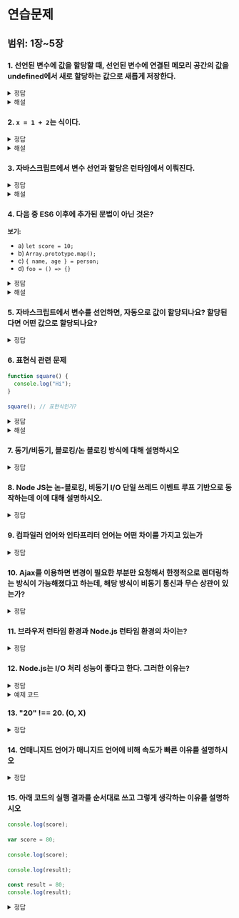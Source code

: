 # 연습문제

## 범위: 1장~5장

### 1. 선언된 변수에 값을 할당할 때, 선언된 변수에 연결된 메모리 공간의 값을 undefined에서 새로 할당하는 값으로 새롭게 저장한다.

<details>
<summary>정답</summary>
X
</details>

<details>
<summary>해설</summary>
평가된 값은 임의 메모리에 저장되고, 할당은 이 새로운 임의 메모리 주소를 저장하는 것이기 때문이다.
</details>

### 2. `x = 1 + 2`는 식이다.

<details>
<summary>정답</summary>
O
</details>

<details>
<summary>해설</summary>
`x = 1 + 2`는 문이자 식이다. 값으로 평가되기 때문이다.

```javascript
let x;
console.log(2 + (x = 1 + 2)); // 5
```

</details>

### 3. 자바스크립트에서 변수 선언과 할당은 런타임에서 이뤄진다.

<details>
<summary>정답</summary>
X
</details>

<details>
<summary>해설</summary>
선언은 런타임 전에, 할당은 런타임에서 수행된다.
</details>

### 4. 다음 중 ES6 이후에 추가된 문법이 아닌 것은?

**보기:**

- a) `let score = 10;`
- b) `Array.prototype.map();`
- c) `{ name, age } = person;`
- d) `foo = () => {}`

<details>
<summary>정답</summary>
b
</details>

<details>
<summary>해설</summary>
forEach, map, filter, reduce와 같은 배열 조작기능은 ES5에서 추가된 문법이다.
</details>

### 5. 자바스크립트에서 변수를 선언하면, 자동으로 값이 할당되나요? 할당된다면 어떤 값으로 할당되나요?

<details>
<summary>정답</summary>

`undefined` 로 할당됩니다.

</details>

### 6. 표현식 관련 문제

```javascript
function square() {
  console.log("Hi");
}

square(); // 표현식인가?
```

<details>
<summary>정답</summary>

`undefined`를 반환하는 표현식입니다.

</details>

<details>
<summary>해설</summary>
표현식이란 값으로 평가될 수 있는 문을 의미하며, 위 예시에서 `square()` 호출은 `undefined`를 반환하는 표현식입니다.
</details>

### 7. 동기/비동기, 블로킹/논 블로킹 방식에 대해 설명하시오

<details>
<summary>정답</summary>
동기와 블로킹. 비동기와 논 블로킹은 유사한 개념으로 느껴지지만, 관점의 차이가 있다.
동기/비동기는 순차적인 작업을 보장할 것인지, 결과를 기다리는 주체가 누구인가에 대한 관점이고, 블로킹/논-블로킹은 현재 작업이 멈추게 되는가에 대한 관점이다.

`동기/비동기`

- 순차적인 작업을 보장할 것인지에 대한 관점
- 요청하는 측에서 작업 완료 여부를 체크하는 방식에 따라 동기/비동기가 나뉨
- `비동기`
  - Caller가 Callee의 작업 완료 여부를 신경쓰지 않음
  - Callee의 작업은 별도의 Thread로 빼서 실행하며 완료되면 호출한 함수에게 알려줌
- `동기`
  - Caller가 Callee의 작업 완료를 기다림 (블로킹)
  - Caller가 Callee의 작업 완료를 주기적으로 물어봄 (논-블로킹)

`블로킹/논-블로킹`

- Caller의 현재 작업이 멈추게 되는가에 대한 관점
- `블로킹`
  - Callee가 바로 리턴하여, 제어권을 바로 Caller에게 돌려줌
- `논-블로킹`
  - Callee가 자신의 작업을 완료할 때 까지 리턴하지 않음
  - Callee가 작업을 하는 동안, Caller의 작업은 멈춤

`REF`

- https://steady-coding.tistory.com/5313333
</details>

### 8. Node JS는 논-블로킹, 비동기 I/O 단일 쓰레드 이벤트 루프 기반으로 동작하는데 이에 대해 설명하시오.

<details>
<summary>정답</summary>
Node.js는 작업을 백그라운드 쓰레드(또는 OS의 작업 처리 메커니즘)에 위임하고, 해당 작업이 완료될 때까지 기다리지 않고 다른 작업을 계속 처리한다.

`Node JS의 특징`

1. Single Thread (Main Thread)
2. Non Blocking I/O

   ![NodeJS 아키텍쳐](./images/lujae-image-4.png)

`libuv`

비동기 I/O를 지원하는 C언어 Libray로, 커널의 비동기 API를 사용할 수 없는 작업을 비동기화 하기 위해 별도의 Thead Pool을 가지고, Evnet Loop와 Event Queue를 관리한다.

![libuv](./images/lujae-image-3.png)

- `Thread Pool`

  libuv는 전달된 비동기 요청을 커널에게 전달하는데, 이때 커널이 처리할 수 없는 작업이면 libuv가 Thread Pool에 있는 Thread에게 작업을 할당함

  > NodeJS는 I/O 작업을 메인 쓰레드가 아닌 백그라운드 쓰레드에 위임함으로써, 싱글 쓰레드로 Non-Blocking I/O를 지원.

- `Event Loop`

  - 이벤트 루프는 Node.js가 여러 비동기 작업을 관리하기 위한 구현체.
  - Event Loop는 Main Thread안에서 실행되며 비동기 callback 작업이 수행될 수 있도록 도와줌.

- `비동기 콜백 과정`
  1. 요청이 들어오면 Event Loop가 해당 요청이 Blocking I/O인지 아닌지 판별한다.
     1. **커널의 비동기 I/O로 처리 가능한 경우 (Non Blocking I/O)**
        - 커널의 interface로 해당 요청을 처리 한 후Event Queue에 callback에 등록
        - 커널이 작업하는 동안 사용되는 쓰레드는, Node JS가 생성한 쓰레드가 아닌, 운영 체제 자체의 쓰레드이다.
     2. **커널의 비동기 I/O로 처리 불가능한 경우 (Blocking I/O → Non Blocking I/O)**
        - 커널의 비동기 I/O로 Blocking I/O를 libuv를 활용하여 Non Blocking I/O로 처리
          - libuv 내의 별도의 Thread Pool에서 Worker Thread를 선택하여 작업을 위임
          - Worker Thread는 작업을 완료한 후 Event Queue로 callback을 등록
  2. Event Loop는 주기적으로 call stack이 비어있는지 체크하고 Event Queue에 실행 대기중인 callback이 있다면 callback들을 call stack으로 이동시켜 Main Thread에 의해 실행될 수 있게 만들어줍니다.
- `etc`
  - Event Loop는 6개의 단계로 이루어져 있으며 각 단계별로 Event Queue를 소유
  - Event Loop는 각 단계를 순차적으로 순회하며 반복적으로 callback들을 처리

`REF`

- https://www.korecmblog.com/blog/node-js-event-loop
- https://medium.com/zigbang/nodejs-event-loop파헤치기-16e9290f2b30

</details>

### 9. 컴파일러 언어와 인타프리터 언어는 어떤 차이를 가지고 있는가

<details>
<summary>정답</summary>

`컴파일러 언어`

> 코드를 한 번에 기계어로 번역하는 컴파일 과정을 거친 뒤, 생성된 실행 파일을 실행하는 방식

- 장점: 실행 속도가 빠르고, 프로그램이 배포 시 독립적(컴파일된 실행 파일만 제공).
- 단점: 컴파일 과정이 필요하며, 코드 수정 시 다시 컴파일해야 함.

`인터프리터 언어`

> 코드를 한 줄씩 번역하여 바로 실행하는 방식으로, 인터프리터가 코드를 읽고 바이트코드로 변환한 뒤 실행

- 장점: 코드를 바로 실행할 수 있어 디버깅과 테스트가 편리함.
- 단점: 실행 속도가 느릴 수 있고, 배포 시 소스 코드가 포함될 수 있음.

</details>

### 10. Ajax를 이용하면 변경이 필요한 부분만 요청해서 한정적으로 렌더링하는 방식이 가능해졌다고 하는데, 해당 방식이 비동기 통신과 무슨 상관이 있는가?

<details>
<summary>정답</summary>
- 동기 방식 사용 시, 요청 처리 중 전체 페이지를 새로고침해야 함  
- 비동기 방식 사용 시, 요청 처리 중에도 사용자가 다른 작업을 수행 가능하며, DOM API로 필요한 부분만 렌더링할 수 있음
</details>

### 11. 브라우저 런타임 환경과 Node.js 런타임 환경의 차이는?

<details>
<summary>정답</summary>

| **특성**              | **브라우저 런타임**                             | **Node.js 런타임**                            |
| --------------------- | ----------------------------------------------- | --------------------------------------------- |
| **주요 역할**         | 클라이언트 측에서 JavaScript 실행               | 서버 측에서 JavaScript 실행                   |
| **V8 엔진 포함 여부** | 포함됨 (크롬 브라우저)                          | 포함됨                                        |
| **추가 기능**         | DOM 조작, 이벤트 핸들링, 브라우저 API 사용 가능 | 파일 시스템, 네트워크, 데이터베이스 접근 가능 |
| **사용 가능한 API**   | `window`, `document`, `fetch`                   | `fs`, `http`, `path`, `os`                    |
| **운영체제와의 통신** | 제한적 (보안상의 이유로 파일 시스템 접근 불가)  | 파일 시스템, 소켓, 프로세스 관리 가능         |

</details>

### 12. Node.js는 I/O 처리 성능이 좋다고 한다. 그러한 이유는?

<details>
<summary>정답</summary>
- I/O 처리는 CPU가 아닌 외부 자원(디스크, 네트워크 등)에서 일어남  
- 비동기 I/O 및 Non-Blocking 방식 덕분에 스레드 관리 오버헤드 감소  
- 단일 스레드 기반으로 병렬처리처럼 동작 가능
</details>

<details>
<summary>예제 코드</summary>

```javascript
// 동기 방식
const fs = require("fs");
const data = fs.readFileSync("file.txt", "utf8"); // 파일 읽는 동안 멈춤
console.log(data); // 파일 읽기 완료 후 출력

// 비동기 방식
fs.readFile("file.txt", "utf8", (err, data) => {
  console.log(data); // 파일 읽기가 완료되면 실행
});
console.log("다음 작업"); // 파일 읽기와 동시에 실행
```

</details>

### 13. "20" !== 20. (O, X)

<details>
<summary>정답</summary>
O
</details>

### 14. 언매니지드 언어가 매니지드 언어에 비해 속도가 빠른 이유를 설명하시오

<details>
<summary>정답</summary>

1. 메모리 관리가 런타임 오버헤드 없이 직접적으로 이루어지기 때문에 런타임 환경에서의 추가 작업 (해석, 가비지 컬렉션)이 없음

2. 하드웨어에 대한 직접 접근과 제어 가능
</details>

### 15. 아래 코드의 실행 결과를 순서대로 쓰고 그렇게 생각하는 이유를 설명하시오

```jsx
console.log(score);

var score = 80;

console.log(score);

console.log(result);

const result = 80;
console.log(result);
```

<details>
<summary>정답</summary>

Undefined

80

ReferenceError 종료

이유 : 변수 선언의 3단계 선언 단계, 초기화 단계, 할당 단계가 있다.
**var**은 선언 단계와 초기화 단계가 한 번에 이루어지는 반면에
**let, const**는 선언 단계와 초기화 단계가 분리되어 이루어짐
따라서, 스코프에 변수를 등록 (선언)하지만 초기화 단계는 변수 선언문에 도달했을 때 이루어지므로 **초기화 이전에 변수에 접근**하면 ReferenceError 발생

</details>
